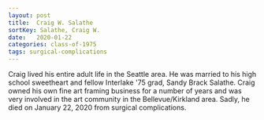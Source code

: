 ```yaml
---
layout: post
title:  Craig W. Salathe
sortKey: Salathe, Craig W.
date:   2020-01-22
categories: class-of-1975
tags: surgical-complications
---
```

Craig lived his entire adult life in the Seattle area. He was married to his high school sweetheart and fellow Interlake '75 grad, Sandy Brack Salathe. Craig owned his own fine art framing business for a number of years and was very involved in the art community in the Bellevue/Kirkland area. Sadly, he died on January 22, 2020 from surgical complications.
